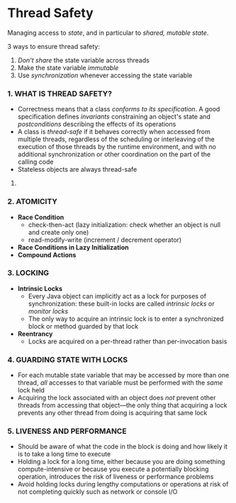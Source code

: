 # Thread Safety

Managing access to *state*, and in particular to *shared, mutable state*.

3 ways to ensure thread safety:

1. *Don't share* the state variable across threads
2. Make the state variable *immutable*
3. Use *synchronization* whenever accessing the state variable

### 1. WHAT IS THREAD SAFETY?

- Correctness means that a class *conforms to its specification*. A good specification defines *invariants* constraining an object's state and *postconditions* describing the effects of its operations
- A class is *thread-safe* if it behaves correctly when accessed from multiple threads, regardless of the scheduling or interleaving of the execution of those threads by the runtime environment, and with no additional synchronization or other coordination on the part of the calling code
- Stateless objects are always thread-safe

1. 

 ### 2. ATOMICITY

- **Race Condition**
  - check-then-act (lazy initialization: check whether an object is null and create only one)
  - read-modify-write (increment / decrement operator)
- **Race Conditions in Lazy Initialization**
- **Compound Actions**

### 3. LOCKING

- **Intrinsic Locks**
  - Every Java object can implicitly act as a lock for purposes of synchronization: these built-in locks are called *intrinsic locks* or *monitor locks*
  - The only way to acquire an intrinsic lock is to enter a synchronized block or method guarded by that lock
- **Reentrancy**
  - Locks are acquired on a per-thread rather than per-invocation basis

### 4. GUARDING STATE WITH LOCKS

- For each mutable state variable that may be accessed by more than one thread, *all* accesses to that variable must be performed with the *same* lock held
- Acquiring the lock associated with an object does *not* prevent other threads from accessing that object—the only thing that acquiring a lock prevents any other thread from doing is acquiring that same lock

### 5. LIVENESS AND PERFORMANCE

- Should be aware of what the code in the block is doing and how likely it is to take a long time to execute
- Holding a lock for a long time, either because you are doing something compute-intensive or because you execute a potentially blocking operation, introduces the risk of liveness or performance problems
- Avoid holding locks during lengthy computations or operations at risk of not completing quickly such as network or console I/O